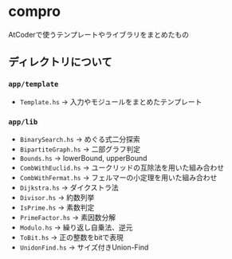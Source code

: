 # compro
AtCoderで使うテンプレートやライブラリをまとめたもの

## ディレクトリについて

### `app/template`
- `Template.hs` -> 入力やモジュールをまとめたテンプレート

### `app/lib`
- `BinarySearch.hs` -> めぐる式二分探索
- `BipartiteGraph.hs` -> 二部グラフ判定
- `Bounds.hs` -> lowerBound, upperBound
- `CombWithEuclid.hs` -> ユークリッドの互除法を用いた組み合わせ
- `CombWithFermat.hs` -> フェルマーの小定理を用いた組み合わせ
- `Dijkstra.hs` -> ダイクストラ法
- `Divisor.hs` -> 約数列挙
- `IsPrime.hs` -> 素数判定
- `PrimeFactor.hs` -> 素因数分解
- `Modulo.hs` -> 繰り返し自乗法、逆元
- `ToBit.hs` -> 正の整数をbitで表現
- `UnidonFind.hs` -> サイズ付きUnion-Find